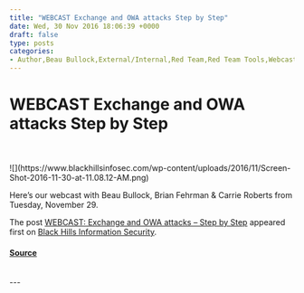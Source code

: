 ```yaml
---
title: "WEBCAST Exchange and OWA attacks Step by Step"
date: Wed, 30 Nov 2016 18:06:39 +0000
draft: false
type: posts
categories: 
- Author,Beau Bullock,External/Internal,Red Team,Red Team Tools,Webcasts,Email,MS,OWA,Vulnerabilities
---
```

# WEBCAST Exchange and OWA attacks Step by Step

<br/>

<br/>
![](https://www.blackhillsinfosec.com/wp-content/uploads/2016/11/Screen-Shot-2016-11-30-at-11.08.12-AM.png)

Here’s our webcast with Beau Bullock, Brian Fehrman & Carrie Roberts from Tuesday, November 29.

The post [WEBCAST: Exchange and OWA attacks – Step by Step](https://www.blackhillsinfosec.com/webcast-exchange-owa-attacks-step-step/) appeared first on [Black Hills Information Security](https://www.blackhillsinfosec.com).

#### [Source](https://www.blackhillsinfosec.com/webcast-exchange-owa-attacks-step-step/)

<br/>
---
